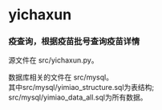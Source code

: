 # yichaxun
### 疫查询，根据疫苗批号查询疫苗详情  

源文件在 src/yichaxun.py。  

数据库相关的文件在 src/mysql。   
其中src/mysql/yimiao_structure.sql为表结构;  
src/mysql/yimiao_data_all.sql为所有数据。
